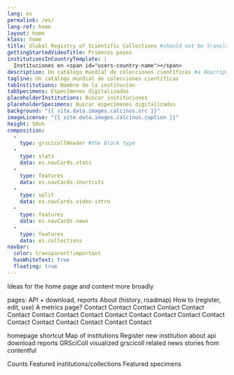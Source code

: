 ```yaml
---
lang: es
permalink: /es/
lang-ref: home
layout: home
klass: home
title: Global Registry of Scientific Collections #should not be translated
gettingStartedVideoTitle: Primeros pasos
institutionsInCountryTemplate: |
  Instituciones en <span id="users-country-name"></span>
description: Un catálogo mundial de colecciones científicas #a descripton for the head element
tagline: Un catálogo mundial de colecciones científicas
tabInstitutions: Nombre de la institución
tabSpecimens: Especímenes digitalizados
placeholderInstitutions: Buscar instituciones
placeholderSpecimens: Buscar especímenes digitalizados
background: "{{ site.data.images.calcinus.src }}"
imageLicense: "{{ site.data.images.calcinus.caption }}"
height: 50vh
composition:
  - 
    type: grscicollHeader #the block type
  - 
    type: stats
    data: es.navCards.stats
  - 
    type: features
    data: es.navCards.shortcuts
  - 
    type: split
    data: es.navCards.video-intro
  - 
    type: features
    data: es.navCards.news
  - 
    type: features
    data: es.collections
navbar:
  color: transparent!important
  hasWhiteText: true
  floating: true
---
```


Ideas for the home page and content more broadly

pages: API + download, reports About (history, roadmap) How to (register, edit, use) A metrics page? Contact Contact Contact Contact Contact Contact Contact Contact Contact Contact Contact Contact Contact Contact Contact Contact Contact Contact Contact Contact

homepage shortcut Map of institutions Register new institution about api download reports GRSciColl visualized grscicoll related news stories from contentful

Counts Featured institutions/collections Featured specimens

